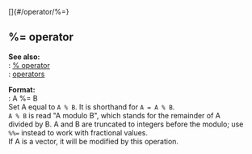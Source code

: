[]{#/operator/%=}    
## %= operator    
**See also:**    
:   [% operator](/ref/operator/%/%.md)    
:   [operators](/ref/operator/operator.md)    
<!-- -->    
**Format:**    
:   A %= B    
Set A equal to `A % B`. It is shorthand for `A = A % B`.    
`A % B` is read \"A modulo B\", which stands for the remainder of A    
divided by B. A and B are truncated to integers before the modulo; use    
`%%=` instead to work with fractional values.    
If A is a vector, it will be modified by this operation.  